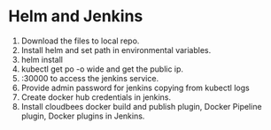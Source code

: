 # Helm and Jenkins

1. Download the files to local repo.
2. Install helm and set path in environmental variables.
3. helm install <name> <workspace path>
4. kubectl get po -o wide and get the public ip.
5. <public ip>:30000 to access the jenkins service.
6. Provide admin password for jenkins copying from kubectl logs <pod name>
7. Create docker hub credentials in jenkins.
8. Install cloudbees docker build and publish plugin, Docker Pipeline plugin, Docker plugins in Jenkins.
